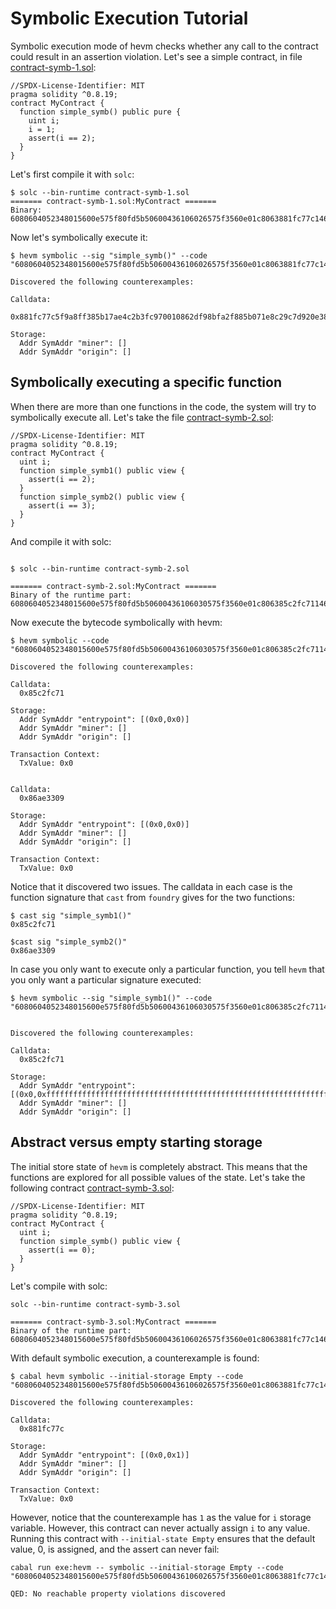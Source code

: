 # Symbolic Execution Tutorial

Symbolic execution mode of hevm checks whether any call to the contract could
result in an assertion violation. Let's see a simple contract, in file
[contract-symb-1.sol](code_examples/contract-symb-1.sol):

```solidity
//SPDX-License-Identifier: MIT
pragma solidity ^0.8.19;
contract MyContract {
  function simple_symb() public pure {
    uint i;
    i = 1;
    assert(i == 2);
  }
}
```

Let's first compile it with `solc`:

```shell
$ solc --bin-runtime contract-symb-1.sol
======= contract-symb-1.sol:MyContract =======
Binary:
6080604052348015600e575f80fd5b50600436106026575f3560e01c8063881fc77c14602a575b5f80fd5b60306032565b005b5f600190506002811460455760446048565b5b50565b7f4e487b71000000000000000000000000000000000000000000000000000000005f52600160045260245ffdfea26469706673582212202bc2d2c44310edeba83b816dca9ef8abcc9cc1c775bae801b393bf4d5ff2d32364736f6c63430008180033
```

Now let's symbolically execute it:
```shell
$ hevm symbolic --sig "simple_symb()" --code "6080604052348015600e575f80fd5b50600436106026575f3560e01c8063881fc77c14602a575b5f80fd5b60306032565b005b5f600190506002811460455760446048565b5b50565b7f4e487b71000000000000000000000000000000000000000000000000000000005f52600160045260245ffdfea26469706673582212202bc2d2c44310edeba83b816dca9ef8abcc9cc1c775bae801b393bf4d5ff2d32364736f6c63430008180033"

Discovered the following counterexamples:

Calldata:
  0x881fc77c5f9a8ff385b17ae4c2b3fc970010862df98bfa2f885b071e8c29c7d920e385230182dad8c17bd5e89e8043a08ada90a6d5efdee4425f85cb863109783e158ba4fba908a0e6fae6c6b51002

Storage:
  Addr SymAddr "miner": []
  Addr SymAddr "origin": []
```

## Symbolically executing a specific function

When there are more than one functions in the code, the system will try to
symbolically execute all. Let's take the file
[contract-symb-2.sol](code_examples/contract-symb-2.sol):
```solidity
//SPDX-License-Identifier: MIT
pragma solidity ^0.8.19;
contract MyContract {
  uint i;
  function simple_symb1() public view {
    assert(i == 2);
  }
  function simple_symb2() public view {
    assert(i == 3);
  }
}
```

And compile it with solc:

```shell

$ solc --bin-runtime contract-symb-2.sol

======= contract-symb-2.sol:MyContract =======
Binary of the runtime part:
6080604052348015600e575f80fd5b50600436106030575f3560e01c806385c2fc7114603457806386ae330914603c575b5f80fd5b603a6044565b005b60426055565b005b60025f541460535760526066565b5b565b60035f541460645760636066565b5b565b7f4e487b71000000000000000000000000000000000000000000000000000000005f52600160045260245ffdfea2646970667358221220d70d3cfe85d6f0c8a34ce660d76d7f933db353e59397674009e3a3d982275d7e64736f6c63430008180033
```

Now execute the bytecode symbolically with hevm:

```shell
$ hevm symbolic --code "6080604052348015600e575f80fd5b50600436106030575f3560e01c806385c2fc7114603457806386ae330914603c575b5f80fd5b603a6044565b005b60426055565b005b60025f541460535760526066565b5b565b60035f541460645760636066565b5b565b7f4e487b71000000000000000000000000000000000000000000000000000000005f52600160045260245ffdfea2646970667358221220d70d3cfe85d6f0c8a34ce660d76d7f933db353e59397674009e3a3d982275d7e64736f6c63430008180033"

Discovered the following counterexamples:

Calldata:
  0x85c2fc71

Storage:
  Addr SymAddr "entrypoint": [(0x0,0x0)]
  Addr SymAddr "miner": []
  Addr SymAddr "origin": []

Transaction Context:
  TxValue: 0x0


Calldata:
  0x86ae3309

Storage:
  Addr SymAddr "entrypoint": [(0x0,0x0)]
  Addr SymAddr "miner": []
  Addr SymAddr "origin": []

Transaction Context:
  TxValue: 0x0
```

Notice that it discovered two issues. The calldata in each case is the function
signature that `cast` from `foundry` gives for the two functions:

```shell
$ cast sig "simple_symb1()"
0x85c2fc71

$cast sig "simple_symb2()"
0x86ae3309
```

In case you only want to execute only a particular function, you tell `hevm`
that you only want a particular signature executed:

```shell
$ hevm symbolic --sig "simple_symb1()" --code "6080604052348015600e575f80fd5b50600436106030575f3560e01c806385c2fc7114603457806386ae330914603c575b5f80fd5b603a6044565b005b60426055565b005b60025f541460535760526066565b5b565b60035f541460645760636066565b5b565b7f4e487b71000000000000000000000000000000000000000000000000000000005f52600160045260245ffdfea2646970667358221220d70d3cfe85d6f0c8a34ce660d76d7f933db353e59397674009e3a3d982275d7e64736f6c63430008180033"


Discovered the following counterexamples:

Calldata:
  0x85c2fc71

Storage:
  Addr SymAddr "entrypoint": [(0x0,0xffffffffffffffffffffffffffffffffffffffffffffffffffffffffffffffff)]
  Addr SymAddr "miner": []
  Addr SymAddr "origin": []
```


## Abstract versus empty starting storage

The initial store state of `hevm` is completely abstract. This means that the
functions are explored for all possible values of the state. Let's take the
following contract [contract-symb-3.sol](code_examples/contract-symb-3.sol):

```solidity
//SPDX-License-Identifier: MIT
pragma solidity ^0.8.19;
contract MyContract {
  uint i;
  function simple_symb() public view {
    assert(i == 0);
  }
}
```

Let's compile with solc:

```shell
solc --bin-runtime contract-symb-3.sol

======= contract-symb-3.sol:MyContract =======
Binary of the runtime part:
6080604052348015600e575f80fd5b50600436106026575f3560e01c8063881fc77c14602a575b5f80fd5b60306032565b005b5f805414604057603f6042565b5b565b7f4e487b71000000000000000000000000000000000000000000000000000000005f52600160045260245ffdfea2646970667358221220cf838a7ff084e553805b9b56decd46ea37363e97e26405b2409d22cb905de0e664736f6c63430008180033
```

With default symbolic execution, a counterexample is found:

```shell
$ cabal hevm symbolic --initial-storage Empty --code "6080604052348015600e575f80fd5b50600436106026575f3560e01c8063881fc77c14602a575b5f80fd5b60306032565b005b5f805414604057603f6042565b5b565b7f4e487b71000000000000000000000000000000000000000000000000000000005f52600160045260245ffdfea2646970667358221220cf838a7ff084e553805b9b56decd46ea37363e97e26405b2409d22cb905de0e664736f6c63430008180033"

Discovered the following counterexamples:

Calldata:
  0x881fc77c

Storage:
  Addr SymAddr "entrypoint": [(0x0,0x1)]
  Addr SymAddr "miner": []
  Addr SymAddr "origin": []

Transaction Context:
  TxValue: 0x0
```

However, notice that the counterexample has `1` as the value for `i` storage
variable. However, this contract can never actually assign `i` to any value.
Running this contract with `--initial-state Empty` ensures that the default
value, 0, is assigned, and the assert can never fail:

```shell
cabal run exe:hevm -- symbolic --initial-storage Empty --code "6080604052348015600e575f80fd5b50600436106026575f3560e01c8063881fc77c14602a575b5f80fd5b60306032565b005b5f805414604057603f6042565b5b565b7f4e487b71000000000000000000000000000000000000000000000000000000005f52600160045260245ffdfea2646970667358221220cf838a7ff084e553805b9b56decd46ea37363e97e26405b2409d22cb905de0e664736f6c63430008180033"

QED: No reachable property violations discovered
```
